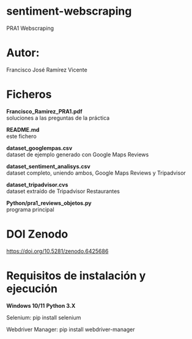 # sentiment-webscraping
PRA1 Webscraping

# Autor: 
Francisco José Ramírez Vicente

# Ficheros

**Francisco_Ramirez_PRA1.pdf**   
soluciones a las preguntas de la práctica

**README.md**   
este fichero

**dataset_googlempas.csv**          
dataset de ejemplo generado con Google Maps Reviews

**dataset_sentiment_analisys.csv**  
dataset completo, uniendo ambos, Google Maps Reviews y Tripadvisor

**dataset_tripadvisor.cvs**         
dataset extraído de Tripadvisor Restaurantes

**Python/pra1_reviews_objetos.py**         
programa principal

# DOI Zenodo
https://doi.org/10.5281/zenodo.6425686

# Requisitos de instalación y ejecución
**Windows 10/11**
**Python 3.X**

Selenium: 
pip install selenium

Webdriver Manager: 
pip install webdriver-manager

